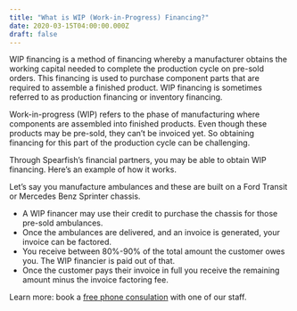 ```yaml
---
title: "What is WIP (Work-in-Progress) Financing?"
date: 2020-03-15T04:00:00.000Z
draft: false
---
```



WIP financing is a method of financing whereby a manufacturer obtains the working capital needed to complete the production cycle on pre-sold orders. This financing is used to purchase component parts that are required to assemble a finished product. WIP financing is sometimes referred to as production financing or inventory financing.

Work-in-progress (WIP) refers to the phase of manufacturing where components are assembled into finished products. Even though these products may be pre-sold, they can’t be invoiced yet. So obtaining financing for this part of the production cycle can be challenging. 

Through Spearfish’s financial partners, you may be able to obtain WIP financing. Here’s an example of how it works. 

Let’s say you manufacture ambulances and these are built on a Ford Transit or Mercedes Benz Sprinter chassis. 

* A WIP financer may use their credit to purchase the chassis for those pre-sold ambulances. 
* Once the ambulances are delivered, and an invoice is generated, your invoice can be factored.
* You receive between 80%-90% of the total amount the customer owes you. The WIP financier is paid out of that. 
* Once the customer pays their invoice in full you receive the remaining amount minus the invoice factoring fee. 

Learn more: book a <a href="https://calendly.com/spearfish/consultation?month=2020-06" target="blank">free phone consulation</a> with one of our staff.

